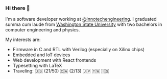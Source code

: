 ### Hi there 👋

I'm a software developer working at [@innotechengineering](https://github.com/innotechengineering). I graduated summa cum laude from [Washington State University](https://wsu.edu/) with two bachelors in computer engineering and physics.

My interests are:

* Firmware in C and RTL with Verilog (especially on Xilinx chips)
* Embedded and IoT devices
* Web development with React frontends
* Typesetting with LaTeX
* Traveling: 🇺🇸 (21/50) 🇨🇦 (2/13) 🇯🇵 🇹🇼 🇮🇸 
